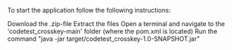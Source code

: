 To start the application follow the following instructions:

Download the .zip-file
Extract the files
Open a terminal and navigate to the 'codetest_crosskey-main' folder (where the pom.xml is located)
Run the command "java -jar target/codetest_crosskey-1.0-SNAPSHOT.jar"
